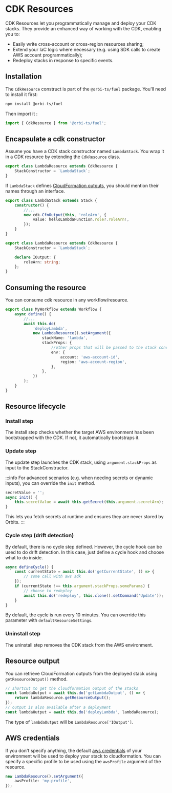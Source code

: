 # CDK Resources

CDK Resources let you programmatically manage and deploy your CDK stacks.
They provide an enhanced way of working with the CDK, enabling you to:

- Easily write cross-account or cross-region resources sharing;
- Extend your IaC logic where necessary (e.g. using SDK calls to create AWS account programmatically);
- Redeploy stacks in response to specific events.

## Installation

The `CdkResource` construct is part of the `@orbi-ts/fuel` package.
You'll need to install it first:

```bash
npm install @orbi-ts/fuel
```

Then import it :

```ts
import { CdkResource } from '@orbi-ts/fuel';
```

## Encapsulate a cdk constructor

Assume you have a CDK stack constructor named `LambdaStack`.
You wrap it in a CDK resource by extending the `CdkResource` class.

```ts
export class LambdaResource extends CdkResource {
    StackConstructor = `LambdaStack`;
}
```

If `LambdaStack` defines [CloudFormation outputs](https://docs.aws.amazon.com/cdk/api/v2/docs/aws-cdk-lib.Stack.html#exportwbrvalueexportedvalue-options), you should mention their names through an interface.

```ts title="src/cdk/lambda-stack.ts"
export class LambdaStack extends Stack {
    constructor() {
        //...
        new cdk.CfnOutput(this, 'roleArn', {
            value: helloLambdaFunction.role?.roleArn!,
        });
    }
}
```

```ts title="src/orbits/lambda-resource.ts"
export class LambdaResource extends CdkResource {
    StackConstructor = `LambdaStack`;

    declare IOutput: {
        roleArn: string;
    };
}
```

## Consuming the resource

You can consume cdk resource in any workflow/resource.

```ts title="src/orbits/my-workflow.ts"
export class MyWorkflow extends Workflow {
    async define() {
        //...
        await this.do(
            'deployLambda',
            new LambdaResource().setArgument({
                stackName: 'lambda',
                stackProps: {
                    //other props that will be passed to the stack constructors.
                    env: {
                        account: 'aws-account-id',
                        region: 'aws-account-region',
                    },
                },
            })
        );
    }
}
```

## Resource lifecycle

### Install step

The install step checks whether the target AWS environment has been bootstrapped with the CDK.
If not, it automatically bootstraps it.

### Update step

The update step launches the CDK stack, using `argument.stackProps` as input to the StackConstructor.

:::info
For advanced scenarios (e.g. when needing secrets or dynamic inputs), you can override the `init` method.

```ts title="src/orbits/lambda-resource.ts"
secretValue = '';
async init() {
    this.secretValue = await this.getSecret(this.argument.secretArn);
}
```

This lets you fetch secrets at runtime and ensures they are never stored by Orbits.
:::

### Cycle step (drift detection)

By default, there is no cycle step defined.
However, the cycle hook can be used to do drift detection.
In this case, just define a cycle hook and choose what to do inside.

```ts
async defineCycle() {
    const currentState = await this.do('getCurrentState', () => {
        // some call with aws sdk
    });
    if (currentState !== this.argument.stackProps.someParams) {
        // choose to redeploy
        await this.do('redeploy', this.clone().setCommand('Update'));
    }
}
```

By default, the cycle is run every 10 minutes.
You can override this parameter with `defaultResourceSettings`.

### Uninstall step

The uninstall step removes the CDK stack from the AWS environment.

## Resource output

You can retrieve CloudFormation outputs from the deployed stack using `getResourceOutput()` method.

```ts
// shortcut to get the cloudformation output of the stacks
const lambdaOutput = await this.do('getLambdaOutput', () => {
    return lambdaResource.getResourceOutput();
});
// output is also available after a deployment
const lambdaOutput = await this.do('deployLambda', lambdaResource);
```

The type of `lambdaOutput` will be `LambdaResource['IOutput']`.

## AWS credentials

If you don't specify anything, the default [aws credentials](https://docs.aws.amazon.com/cdk/v2/guide/configure-access.html) of your environment will be used to deploy your stack to cloudformation.
You can specify a specific profile to be used using the `awsProfile` argument of the resource.

```ts
new LambdaResource().setArgument({
    awsProfile: 'my-profile',
});
```
